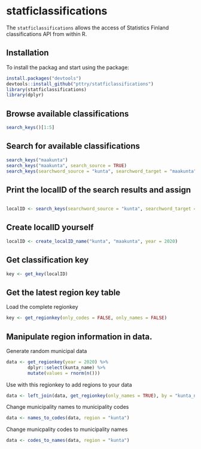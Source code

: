 
<!-- README.md is generated from README.Rmd. Please edit that file -->

# statficlassifications

<!-- badges: start -->

<!-- badges: end -->

The `statficlassifications` allows the access of Statistics Finland
classifications API from within R.

## Installation

To install the packag and start using the package:

``` r
install.packages("devtools")
devtools::install_github("pttry/statficlassifications")
library(statficlassifications)
library(dplyr)
```

## Browse available classifications

``` r
search_keys()[1:5]
```

## Search for available classifications

``` r
search_keys("maakunta")
search_keys("maakunta", search_source = TRUE)
search_keys(searchword_source = "kunta", searchword_target = "maakunta", year = 2020)
```

## Print the localID of the search results and assign

``` r

localID <- search_keys(searchword_source = "kunta", searchword_target = "maakunta", year = 2020, as_localID = TRUE)
```

## Create localID yourself

``` r
localID <- create_localID_name("kunta", "maakunta", year = 2020)
```

## Get classification key

``` r
key <- get_key(localID)
```

## Get the latest region key table

Load the complete regionkey

``` r
key <- get_regionkey(only_codes = FALSE, only_names = FALSE)
```

## Manipulate region information in data.

Generate random municipal data

``` r
data <- get_regionkey(year = 2020) %>%
        dplyr::select(kunta_name) %>%
        mutate(values = rnorm(n()))
```

Use  with this regionkey to add regions to your
data

``` r
data <- left_join(data, get_regionkey(only_names = TRUE), by = "kunta_name")
```

Change municipality names to municipality codes

``` r
data <- names_to_codes(data, region = "kunta")
```

Change municpality codes to municipality names

``` r
data <- codes_to_names(data, region = "kunta")
```
